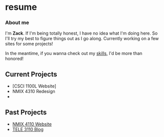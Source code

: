 # resume

### About me
I'm **Zack**. If I'm being totally honest, I have no idea what I'm doing here. So I'll try my best to figure things out as I go along. Currently working on a few sites for some projects!

In the meantime, if you wanna check out my [skills], I'd be more than honored!

## Current Projects
- [CSCI 1100L Website]
- NMIX 4310 Redesign
- 

## Past Projects
- [NMIX 4110 Website]
- [TELE 3110 Blog]

[NMIX 4110 Website]: http://zackaryt.mynmi.net/
[TELE 3110 Blog]: http://ztedders.wordpress.com/
[skills]: skills.md
